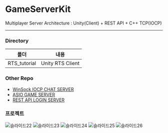 # GameServerKit
Multiplayer Server Architecture : Unity(Client) + REST API + C++ TCP(IOCP)

---

### Directory
|폴더|내용|
|:--:|:--:|
|RTS_tutorial|Unity RTS Client|

### Other Repo
- [WinSock IOCP CHAT SERVER](https://github.com/Owl-jun/project_hiocp/tree/GameChatServer)
- [ASIO GAME SERVER](https://github.com/Owl-jun/Server-Temp/tree/RtsGameServer)
- [REST API LOGIN SERVER](https://github.com/Owl-jun/REST_API_Server)

### 프로젝트

![슬라이드22](https://github.com/user-attachments/assets/004efb87-9b48-425e-90af-b2f78e922f31)
![슬라이드23](https://github.com/user-attachments/assets/475007eb-4d08-4dd5-baee-d419712fbc0a)
![슬라이드24](https://github.com/user-attachments/assets/28f36c9f-0b06-4a57-936b-47063e610489)
![슬라이드25](https://github.com/user-attachments/assets/720939a5-6283-4d38-8b47-d1998f31dd37)
![슬라이드26](https://github.com/user-attachments/assets/95535d2e-806b-49f6-bc7f-c3167d8d912e)
